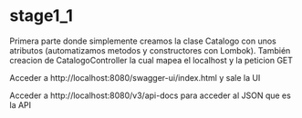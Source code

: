 # stage1_1
Primera parte donde simplemente creamos la clase Catalogo con unos atributos (automatizamos metodos y constructores con Lombok). También creacion de CatalogoController la cual mapea el localhost y la peticion GET

Acceder a http://localhost:8080/swagger-ui/index.html y sale la UI 

Acceder a http://localhost:8080/v3/api-docs para acceder al JSON que es la API
